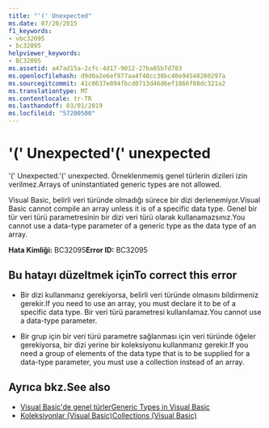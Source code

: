 ```yaml
---
title: "'(' Unexpected"
ms.date: 07/20/2015
f1_keywords:
- vbc32095
- bc32095
helpviewer_keywords:
- BC32095
ms.assetid: a47ad15a-2cfc-4d17-9012-27ba85b7d783
ms.openlocfilehash: d9d0a2e6ef977aa4f48cc38bc40e94548260297a
ms.sourcegitcommit: 41c0637e894fbcd0713d46d6ef1866f08dc321a2
ms.translationtype: MT
ms.contentlocale: tr-TR
ms.lasthandoff: 03/01/2019
ms.locfileid: "57200500"
---
```

# <a name="-unexpected"></a><span data-ttu-id="36ae5-102">'(' Unexpected</span><span class="sxs-lookup"><span data-stu-id="36ae5-102">'(' unexpected</span></span>
<span data-ttu-id="36ae5-103">'(' Unexpected.</span><span class="sxs-lookup"><span data-stu-id="36ae5-103">'(' unexpected.</span></span> <span data-ttu-id="36ae5-104">Örneklenmemiş genel türlerin dizileri izin verilmez.</span><span class="sxs-lookup"><span data-stu-id="36ae5-104">Arrays of uninstantiated generic types are not allowed.</span></span>  
  
 <span data-ttu-id="36ae5-105">Visual Basic, belirli veri türünde olmadığı sürece bir dizi derlenemiyor.</span><span class="sxs-lookup"><span data-stu-id="36ae5-105">Visual Basic cannot compile an array unless it is of a specific data type.</span></span> <span data-ttu-id="36ae5-106">Genel bir tür veri türü parametresinin bir dizi veri türü olarak kullanamazsınız.</span><span class="sxs-lookup"><span data-stu-id="36ae5-106">You cannot use a data-type parameter of a generic type as the data type of an array.</span></span>  
  
 <span data-ttu-id="36ae5-107">**Hata Kimliği:** BC32095</span><span class="sxs-lookup"><span data-stu-id="36ae5-107">**Error ID:** BC32095</span></span>  
  
## <a name="to-correct-this-error"></a><span data-ttu-id="36ae5-108">Bu hatayı düzeltmek için</span><span class="sxs-lookup"><span data-stu-id="36ae5-108">To correct this error</span></span>  
  
-   <span data-ttu-id="36ae5-109">Bir dizi kullanmanız gerekiyorsa, belirli veri türünde olmasını bildirmeniz gerekir.</span><span class="sxs-lookup"><span data-stu-id="36ae5-109">If you need to use an array, you must declare it to be of a specific data type.</span></span> <span data-ttu-id="36ae5-110">Bir veri türü parametresi kullanılamaz.</span><span class="sxs-lookup"><span data-stu-id="36ae5-110">You cannot use a data-type parameter.</span></span>  
  
-   <span data-ttu-id="36ae5-111">Bir grup için bir veri türü parametre sağlanması için veri türünde öğeler gerekiyorsa, bir dizi yerine bir koleksiyonu kullanmanız gerekir.</span><span class="sxs-lookup"><span data-stu-id="36ae5-111">If you need a group of elements of the data type that is to be supplied for a data-type parameter, you must use a collection instead of an array.</span></span>  
  
## <a name="see-also"></a><span data-ttu-id="36ae5-112">Ayrıca bkz.</span><span class="sxs-lookup"><span data-stu-id="36ae5-112">See also</span></span>
- [<span data-ttu-id="36ae5-113">Visual Basic'de genel türler</span><span class="sxs-lookup"><span data-stu-id="36ae5-113">Generic Types in Visual Basic</span></span>](../../visual-basic/programming-guide/language-features/data-types/generic-types.md)
- [<span data-ttu-id="36ae5-114">Koleksiyonlar (Visual Basic)</span><span class="sxs-lookup"><span data-stu-id="36ae5-114">Collections (Visual Basic)</span></span>](~/docs/visual-basic/programming-guide/concepts/collections.md)
